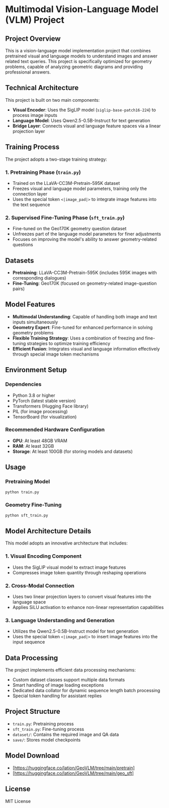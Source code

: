 # Multimodal Vision-Language Model (VLM) Project

## Project Overview
This is a vision-language model implementation project that combines pretrained visual and language models to understand images and answer related text queries. This project is specifically optimized for geometry problems, capable of analyzing geometric diagrams and providing professional answers.

## Technical Architecture
This project is built on two main components:
- **Visual Encoder**: Uses the SigLIP model (`siglip-base-patch16-224`) to process image inputs
- **Language Model**: Uses Qwen2.5-0.5B-Instruct for text generation
- **Bridge Layer**: Connects visual and language feature spaces via a linear projection layer

## Training Process
The project adopts a two-stage training strategy:

### 1. Pretraining Phase (`train.py`)
- Trained on the LLaVA-CC3M-Pretrain-595K dataset
- Freezes visual and language model parameters, training only the connection layer
- Uses the special token `<|image_pad|>` to integrate image features into the text sequence

### 2. Supervised Fine-Tuning Phase (`sft_train.py`)
- Fine-tuned on the Geo170K geometry question dataset
- Unfreezes part of the language model parameters for finer adjustments
- Focuses on improving the model's ability to answer geometry-related questions

## Datasets
- **Pretraining**: LLaVA-CC3M-Pretrain-595K (includes 595K images with corresponding dialogues)
- **Fine-Tuning**: Geo170K (focused on geometry-related image-question pairs)

## Model Features
- **Multimodal Understanding**: Capable of handling both image and text inputs simultaneously
- **Geometry Expert**: Fine-tuned for enhanced performance in solving geometry problems
- **Flexible Training Strategy**: Uses a combination of freezing and fine-tuning strategies to optimize training efficiency
- **Efficient Fusion**: Integrates visual and language information effectively through special image token mechanisms

## Environment Setup
### Dependencies
- Python 3.8 or higher
- PyTorch (latest stable version)
- Transformers (Hugging Face library)
- PIL (for image processing)
- TensorBoard (for visualization)

### Recommended Hardware Configuration
- **GPU**: At least 48GB VRAM
- **RAM**: At least 32GB
- **Storage**: At least 100GB (for storing models and datasets)

## Usage
### Pretraining Model
```bash
python train.py
```

### Geometry Fine-Tuning
```bash
python sft_train.py
```


## Model Architecture Details
This model adopts an innovative architecture that includes:

### 1. Visual Encoding Component
- Uses the SigLIP visual model to extract image features
- Compresses image token quantity through reshaping operations

### 2. Cross-Modal Connection
- Uses two linear projection layers to convert visual features into the language space
- Applies SiLU activation to enhance non-linear representation capabilities

### 3. Language Understanding and Generation
- Utilizes the Qwen2.5-0.5B-Instruct model for text generation
- Uses the special token `<|image_pad|>` to insert image features into the input sequence

## Data Processing
The project implements efficient data processing mechanisms:
- Custom dataset classes support multiple data formats
- Smart handling of image loading exceptions
- Dedicated data collator for dynamic sequence length batch processing
- Special token handling for assistant replies

## Project Structure
- `train.py`: Pretraining process
- `sft_train.py`: Fine-tuning process
- `dataset/`: Contains the required image and QA data
- `save/`: Stores model checkpoints

## Model Download
- [https://huggingface.co/lation/GeoVLM/tree/main/pretrain]
- [https://huggingface.co/lation/GeoVLM/tree/main/geo_sft]

## License
MIT License

